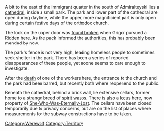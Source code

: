 A bit to the east of the immigrant quarter in the south of Admiralteyski
lies a
[cathedral](http://de.wikipedia.org/wiki/Nikolaus-Marine-Kathedrale),
inside a small park. The park and lower part of the cathedral are open
during daytime, while the upper, more magnificient part is only open
during certain festive days of the orthodox church.

The lock on the upper door was [found
broken](The_fate_of_The_Bleeding_Stone "wikilink") when Grigor pursued a
Ridden here. As the pack informed the authorities, this has probably
been mended by now.

The park's fence is not very high, leading homeless people to sometimes
seek shelter in the park. There has been a series of reported
disappearances of these people, yet noone seems to care enough to
investigate.

After the [death](Breeding_Grounds "wikilink") of one of the workers
here, the entrance to the church and the park had been barred, but
recently both where reopenend to the public.

Beneath the cathedral, behind a brick wall, lie extensive cellars,
former home to a strange breed of [spirit wasps](Rahglu "wikilink").
There is also a [locus](old_altar "wikilink") here, now property of
[She-Who-Was-Eternally-Lost](She-Who-Was-Eternally-Lost "wikilink"). The
cellars have been closed temporarily due to privacy concerns, but are on
the list of places where measurements for the subway constructions have
to be taken.

[Category:Werewolf](Category:Werewolf "wikilink")
[Category:Territory](Category:Territory "wikilink")